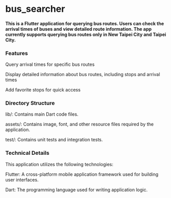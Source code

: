 # bus_searcher

#### This is a Flutter application for querying bus routes. Users can check the arrival times of buses and view detailed route information. The app currently supports querying bus routes only in New Taipei City and Taipei City.

### Features
Query arrival times for specific bus routes

Display detailed information about bus routes, including stops and arrival times

Add favorite stops for quick access

### Directory Structure
lib/: Contains main Dart code files.

assets/: Contains image, font, and other resource files required by the application.

test/: Contains unit tests and integration tests.


### Technical Details
This application utilizes the following technologies:

Flutter: A cross-platform mobile application framework used for building user interfaces.

Dart: The programming language used for writing application logic.
